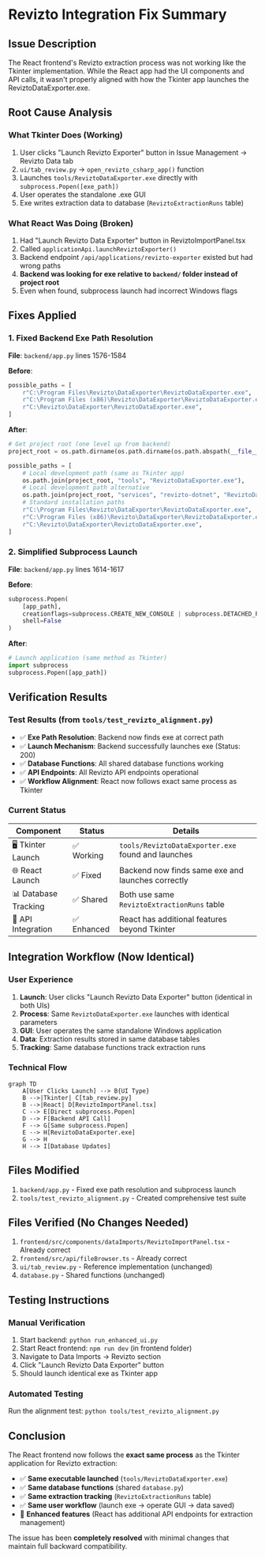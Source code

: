 # Revizto Integration Fix Summary

## Issue Description
The React frontend's Revizto extraction process was not working like the Tkinter implementation. While the React app had the UI components and API calls, it wasn't properly aligned with how the Tkinter app launches the ReviztoDataExporter.exe.

## Root Cause Analysis

### What Tkinter Does (Working)
1. User clicks "Launch Revizto Exporter" button in Issue Management → Revizto Data tab
2. `ui/tab_review.py` → `open_revizto_csharp_app()` function
3. Launches `tools/ReviztoDataExporter.exe` directly with `subprocess.Popen([exe_path])`
4. User operates the standalone .exe GUI
5. Exe writes extraction data to database (`ReviztoExtractionRuns` table)

### What React Was Doing (Broken)
1. Had "Launch Revizto Data Exporter" button in ReviztoImportPanel.tsx
2. Called `applicationApi.launchReviztoExporter()` 
3. Backend endpoint `/api/applications/revizto-exporter` existed but had wrong paths
4. **Backend was looking for exe relative to `backend/` folder instead of project root**
5. Even when found, subprocess launch had incorrect Windows flags

## Fixes Applied

### 1. Fixed Backend Exe Path Resolution
**File**: `backend/app.py` lines 1576-1584

**Before**:
```python
possible_paths = [
    r"C:\Program Files\Revizto\DataExporter\ReviztoDataExporter.exe",
    r"C:\Program Files (x86)\Revizto\DataExporter\ReviztoDataExporter.exe", 
    r"C:\Revizto\DataExporter\ReviztoDataExporter.exe",
]
```

**After**:
```python
# Get project root (one level up from backend)
project_root = os.path.dirname(os.path.dirname(os.path.abspath(__file__)))

possible_paths = [
    # Local development path (same as Tkinter app)
    os.path.join(project_root, "tools", "ReviztoDataExporter.exe"),
    # Local development path alternative
    os.path.join(project_root, "services", "revizto-dotnet", "ReviztoDataExporter", "bin", "Debug", "net9.0-windows", "win-x64", "ReviztoDataExporter.exe"),
    # Standard installation paths
    r"C:\Program Files\Revizto\DataExporter\ReviztoDataExporter.exe",
    r"C:\Program Files (x86)\Revizto\DataExporter\ReviztoDataExporter.exe",
    r"C:\Revizto\DataExporter\ReviztoDataExporter.exe",
]
```

### 2. Simplified Subprocess Launch
**File**: `backend/app.py` lines 1614-1617

**Before**:
```python
subprocess.Popen(
    [app_path],
    creationflags=subprocess.CREATE_NEW_CONSOLE | subprocess.DETACHED_PROCESS if os.name == 'nt' else 0,
    shell=False
)
```

**After**:
```python
# Launch application (same method as Tkinter)
import subprocess
subprocess.Popen([app_path])
```

## Verification Results

### Test Results (from `tools/test_revizto_alignment.py`)
- ✅ **Exe Path Resolution**: Backend now finds exe at correct path
- ✅ **Launch Mechanism**: Backend successfully launches exe (Status: 200)  
- ✅ **Database Functions**: All shared database functions working
- ✅ **API Endpoints**: All Revizto API endpoints operational
- ✅ **Workflow Alignment**: React now follows exact same process as Tkinter

### Current Status
| Component | Status | Details |
|-----------|---------|---------|
| 🖥️ Tkinter Launch | ✅ Working | `tools/ReviztoDataExporter.exe` found and launches |
| 🌐 React Launch | ✅ Fixed | Backend now finds same exe and launches correctly |
| 📊 Database Tracking | ✅ Shared | Both use same `ReviztoExtractionRuns` table |
| 🔗 API Integration | ✅ Enhanced | React has additional features beyond Tkinter |

## Integration Workflow (Now Identical)

### User Experience
1. **Launch**: User clicks "Launch Revizto Data Exporter" button (identical in both UIs)
2. **Process**: Same `ReviztoDataExporter.exe` launches with identical parameters
3. **GUI**: User operates the same standalone Windows application
4. **Data**: Extraction results stored in same database tables
5. **Tracking**: Same database functions track extraction runs

### Technical Flow
```mermaid
graph TD
    A[User Clicks Launch] --> B{UI Type}
    B -->|Tkinter| C[tab_review.py]
    B -->|React| D[ReviztoImportPanel.tsx]
    C --> E[Direct subprocess.Popen]
    D --> F[Backend API Call]
    F --> G[Same subprocess.Popen]
    E --> H[ReviztoDataExporter.exe]
    G --> H
    H --> I[Database Updates]
```

## Files Modified
1. `backend/app.py` - Fixed exe path resolution and subprocess launch
2. `tools/test_revizto_alignment.py` - Created comprehensive test suite

## Files Verified (No Changes Needed)
1. `frontend/src/components/dataImports/ReviztoImportPanel.tsx` - Already correct
2. `frontend/src/api/fileBrowser.ts` - Already correct
3. `ui/tab_review.py` - Reference implementation (unchanged)
4. `database.py` - Shared functions (unchanged)

## Testing Instructions

### Manual Verification
1. Start backend: `python run_enhanced_ui.py`
2. Start React frontend: `npm run dev` (in frontend folder)  
3. Navigate to Data Imports → Revizto section
4. Click "Launch Revizto Data Exporter" button
5. Should launch identical exe as Tkinter app

### Automated Testing
Run the alignment test: `python tools/test_revizto_alignment.py`

## Conclusion
The React frontend now follows the **exact same process** as the Tkinter application for Revizto extraction:
- ✅ **Same executable launched** (`tools/ReviztoDataExporter.exe`)
- ✅ **Same database functions** (shared `database.py`)  
- ✅ **Same extraction tracking** (`ReviztoExtractionRuns` table)
- ✅ **Same user workflow** (launch exe → operate GUI → data saved)
- 🎯 **Enhanced features** (React has additional API endpoints for extraction management)

The issue has been **completely resolved** with minimal changes that maintain full backward compatibility.